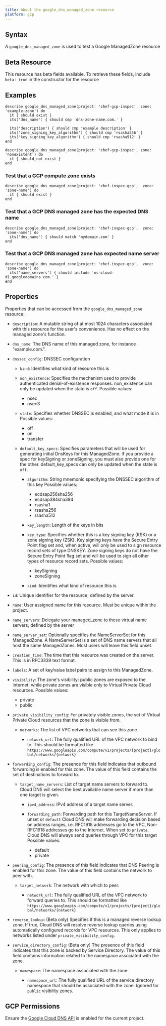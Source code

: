 ```yaml
---
title: About the google_dns_managed_zone resource
platform: gcp
---
```


## Syntax
A `google_dns_managed_zone` is used to test a Google ManagedZone resource


## Beta Resource
This resource has beta fields available. To retrieve these fields, include `beta: true` in the constructor for the resource

## Examples
```
describe google_dns_managed_zone(project: 'chef-gcp-inspec', zone: 'example-zone') do
  it { should exist }
  its('dns_name') { should cmp 'dns-zone-name.com.' }

  its('description') { should cmp 'example description' }
  its('zone_signing_key_algorithm') { should cmp 'rsasha256' }
  its('key_signing_key_algorithm') { should cmp 'rsasha512' }
end

describe google_dns_managed_zone(project: 'chef-gcp-inspec', zone: 'nonexistent') do
  it { should_not exist }
end
```

### Test that a GCP compute zone exists

    describe google_dns_managed_zone(project: 'chef-inspec-gcp',  zone: 'zone-name') do
      it { should exist }
    end

### Test that a GCP DNS managed zone has the expected DNS name

    describe google_dns_managed_zone(project: 'chef-inspec-gcp',  zone: 'zone-name') do
      its('dns_name') { should match 'mydomain.com' }
    end

### Test that a GCP DNS managed zone has expected name server

    describe google_dns_managed_zone(project: 'chef-inspec-gcp',  zone: 'zone-name') do
      its('name_servers') { should include 'ns-cloud-d1.googledomains.com.' }
    end

## Properties
Properties that can be accessed from the `google_dns_managed_zone` resource:


  * `description`: A mutable string of at most 1024 characters associated with this resource for the user's convenience. Has no effect on the managed zone's function.

  * `dns_name`: The DNS name of this managed zone, for instance "example.com.".

  * `dnssec_config`: DNSSEC configuration

    * `kind`: Identifies what kind of resource this is

    * `non_existence`: Specifies the mechanism used to provide authenticated denial-of-existence responses. non_existence can only be updated when the state is `off`.
    Possible values:
      * nsec
      * nsec3

    * `state`: Specifies whether DNSSEC is enabled, and what mode it is in
    Possible values:
      * off
      * on
      * transfer

    * `default_key_specs`: Specifies parameters that will be used for generating initial DnsKeys for this ManagedZone. If you provide a spec for keySigning or zoneSigning, you must also provide one for the other. default_key_specs can only be updated when the state is `off`.

      * `algorithm`: String mnemonic specifying the DNSSEC algorithm of this key
      Possible values:
        * ecdsap256sha256
        * ecdsap384sha384
        * rsasha1
        * rsasha256
        * rsasha512

      * `key_length`: Length of the keys in bits

      * `key_type`: Specifies whether this is a key signing key (KSK) or a zone signing key (ZSK). Key signing keys have the Secure Entry Point flag set and, when active, will only be used to sign resource record sets of type DNSKEY. Zone signing keys do not have the Secure Entry Point flag set and will be used to sign all other types of resource record sets.
      Possible values:
        * keySigning
        * zoneSigning

      * `kind`: Identifies what kind of resource this is

  * `id`: Unique identifier for the resource; defined by the server.

  * `name`: User assigned name for this resource. Must be unique within the project.

  * `name_servers`: Delegate your managed_zone to these virtual name servers; defined by the server

  * `name_server_set`: Optionally specifies the NameServerSet for this ManagedZone. A NameServerSet is a set of DNS name servers that all host the same ManagedZones. Most users will leave this field unset.

  * `creation_time`: The time that this resource was created on the server. This is in RFC3339 text format.

  * `labels`: A set of key/value label pairs to assign to this ManagedZone.

  * `visibility`: The zone's visibility: public zones are exposed to the Internet, while private zones are visible only to Virtual Private Cloud resources.
  Possible values:
    * private
    * public

  * `private_visibility_config`: For privately visible zones, the set of Virtual Private Cloud resources that the zone is visible from.

    * `networks`: The list of VPC networks that can see this zone.

      * `network_url`: The fully qualified URL of the VPC network to bind to. This should be formatted like `https://www.googleapis.com/compute/v1/projects/{project}/global/networks/{network}`

  * `forwarding_config`: The presence for this field indicates that outbound forwarding is enabled for this zone. The value of this field contains the set of destinations to forward to.

    * `target_name_servers`: List of target name servers to forward to. Cloud DNS will select the best available name server if more than one target is given.

      * `ipv4_address`: IPv4 address of a target name server.

      * `forwarding_path`: Forwarding path for this TargetNameServer. If unset or `default` Cloud DNS will make forwarding decision based on address ranges, i.e. RFC1918 addresses go to the VPC, Non-RFC1918 addresses go to the Internet. When set to `private`, Cloud DNS will always send queries through VPC for this target
      Possible values:
        * default
        * private

  * `peering_config`: The presence of this field indicates that DNS Peering is enabled for this zone. The value of this field contains the network to peer with.

    * `target_network`: The network with which to peer.

      * `network_url`: The fully qualified URL of the VPC network to forward queries to. This should be formatted like `https://www.googleapis.com/compute/v1/projects/{project}/global/networks/{network}`

  * `reverse_lookup`: (Beta only) Specifies if this is a managed reverse lookup zone. If true, Cloud DNS will resolve reverse lookup queries using automatically configured records for VPC resources. This only applies to networks listed under `private_visibility_config`.

  * `service_directory_config`: (Beta only) The presence of this field indicates that this zone is backed by Service Directory. The value of this field contains information related to the namespace associated with the zone.

    * `namespace`: The namespace associated with the zone.

      * `namespace_url`: The fully qualified URL of the service directory namespace that should be associated with the zone. Ignored for `public` visibility zones.


## GCP Permissions

Ensure the [Google Cloud DNS API](https://console.cloud.google.com/apis/library/dns.googleapis.com/) is enabled for the current project.
